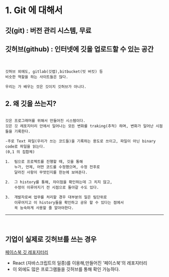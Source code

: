 # 1. Git 에 대해서

## 깃(git) : 버전 관리 시스템, 무료

## 깃허브(github) : 인터넷에 깃을 업로드할 수 있는 공간

<br>

```
깃허브 외에도, gitlab(깃랩),bitbucket(빗 버킷) 등
비슷한 역할을 하는 사이트들은 많다.

우리는 가 배우는 것은 깃이지 깃허브가 아니다.
```

## 2. 왜 깃을 쓰는지?

```

깃은 프로그래머를 위해서 만들어진 시스템이다.
깃은 깃 레포지터리 안에서 일어나는 모든 변화를 traking(추적) 하며, 변화가 일어난 시점들을 기록한다.

-주로 Text 파일(우리가 쓰는 코드들)을 기록하는 용도로 쓰이고, 파일이 아닌 binary code로 파일을 읽는다.
(0,1 의 집합체)

1.  팀으로 프로젝트를 진행할 때, 깃을 통해
    누가, 언제, 어떤 코드를 수정했으며, 수정 전후로
    달라진 사항이 무엇인지를 한눈에 보여준다.

2.  그 history를 통해, 차이점을 확인하는데 그 치지 않고,
    수정이 이루어지기 전 시점으로 돌아갈 수도 있다.

3.  개발자로써 업무를 처리할 경우 대부분의 일은 팀단위로
    이루어지고 이 history들을 확인하고 공유 할 수 있다는 점에서
    꼭 능숙하게 사용할 줄 알아야한다.
```

---
<br>

## 기업이 실제로 깃허브를 쓰는 경우

[페이스북 깃 레포지터리](https://github.com/facebook/react)

- React (자바스크립트의 일종)를 이용해,만들어진 '페이스북'의 레포지터리
- 이 외에도 많은 프로그램들을 깃허브를 통해 확인 가능하다.

